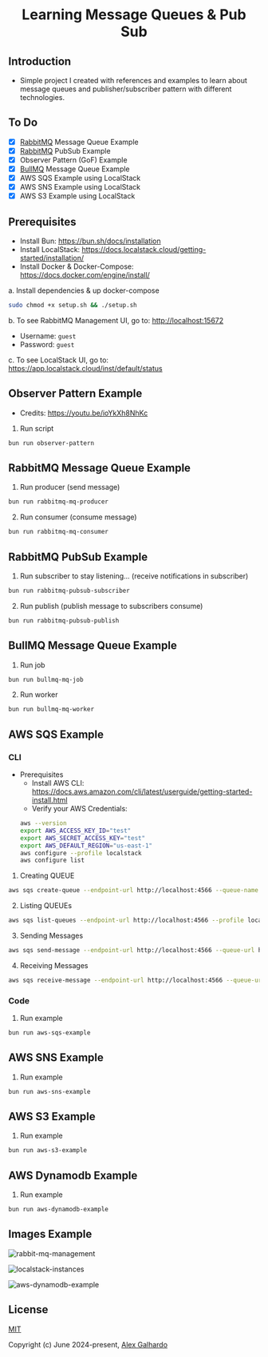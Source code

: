 <div align="center">
	<h1 align="center">Learning Message Queues & Pub Sub</h1>
</div>

## Introduction

- Simple project I created with references and examples to learn about message queues and publisher/subscriber pattern with different technologies.

## To Do

- [x] [RabbitMQ](https://www.rabbitmq.com/) Message Queue Example
- [x] [RabbitMQ](https://www.rabbitmq.com/) PubSub Example
- [x] Observer Pattern (GoF) Example
- [x] [BullMQ](https://bullmq.io/) Message Queue Example
- [x] AWS SQS Example using LocalStack
- [x] AWS SNS Example using LocalStack
- [x] AWS S3 Example using LocalStack

## Prerequisites
- Install Bun: <https://bun.sh/docs/installation>
- Install LocalStack: <https://docs.localstack.cloud/getting-started/installation/>
- Install Docker & Docker-Compose: <https://docs.docker.com/engine/install/>

a. Install dependencies & up docker-compose
```bash
sudo chmod +x setup.sh && ./setup.sh
```

b. To see RabbitMQ Management UI, go to: <http://localhost:15672>
   - Username: `guest`
   - Password: `guest`

c. To see LocalStack UI, go to: <https://app.localstack.cloud/inst/default/status>

## Observer Pattern Example

- Credits: <https://youtu.be/ioYkXh8NhKc>

1. Run script
```bash
bun run observer-pattern
```

## RabbitMQ Message Queue Example

1. Run producer (send message)
```bash
bun run rabbitmq-mq-producer
```

2. Run consumer (consume message)
```bash
bun run rabbitmq-mq-consumer
```

## RabbitMQ PubSub Example

1. Run subscriber to stay listening... (receive notifications in subscriber)
```bash
bun run rabbitmq-pubsub-subscriber
```

2. Run publish (publish message to subscribers consume)
```bash
bun run rabbitmq-pubsub-publish
```

## BullMQ Message Queue Example

1. Run job
```bash
bun run bullmq-mq-job
```

2. Run worker
```bash
bun run bullmq-mq-worker
```

## AWS SQS Example

### CLI
- Prerequisites
   - Install AWS CLI: <https://docs.aws.amazon.com/cli/latest/userguide/getting-started-install.html>
   - Verify your AWS Credentials:
	```bash
	aws --version
	export AWS_ACCESS_KEY_ID="test"
	export AWS_SECRET_ACCESS_KEY="test"
	export AWS_DEFAULT_REGION="us-east-1"
	aws configure --profile localstack
	aws configure list
	```

1. Creating QUEUE
```bash
aws sqs create-queue --endpoint-url http://localhost:4566 --queue-name cli-test-queue --profile localstack
```

2. Listing QUEUEs
```bash
aws sqs list-queues --endpoint-url http://localhost:4566 --profile localstack
```

3. Sending Messages
```bash
aws sqs send-message --endpoint-url http://localhost:4566 --queue-url http://localhost:4566/000000000000/cli-test-queue --message-body "Testing Message" --message-attributes file://./src/aws-sqs/message.json --profile localstack
```

4. Receiving Messages
```bash
aws sqs receive-message --endpoint-url http://localhost:4566 --queue-url http://localhost:4566/000000000000/cli-test-queue --attribute-names All --message-attribute-names All  --profile localstack
```

### Code
1. Run example
```bash
bun run aws-sqs-example
```

## AWS SNS Example

1. Run example
```bash
bun run aws-sns-example
```

## AWS S3 Example

1. Run example
```bash
bun run aws-s3-example
```

## AWS Dynamodb Example

1. Run example
```bash
bun run aws-dynamodb-example
```

## Images Example

![rabbit-mq-management](https://github.com/AlexGalhardo/learning-message-queue-and-pub-sub/assets/19540357/cb4c3f92-c541-406b-905d-9590c0b50153)

![localstack-instances](https://github.com/AlexGalhardo/learning-message-queue-and-pub-sub/assets/19540357/f0ca9af2-dd4e-4faa-be0b-0bc4c47d00df)

![aws-dynamodb-example](https://github.com/AlexGalhardo/learning-message-queue-and-pub-sub/assets/19540357/e0251c63-9d3b-4499-bb47-499172487a7d)

## License

[MIT](http://opensource.org/licenses/MIT)

Copyright (c) June 2024-present, [Alex Galhardo](https://github.com/AlexGalhardo)

